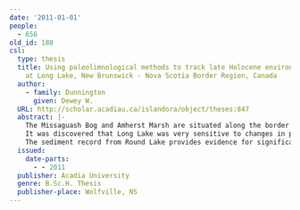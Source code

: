 ```yaml
---
date: '2011-01-01'
people:
  - 656
old_id: 188
csl:
  type: thesis
  title: Using paleolimnological methods to track late Holocene environmental change
    at Long Lake, New Brunswick - Nova Scotia Border Region, Canada
  author:
    - family: Dunnington
      given: Dewey W.
  URL: http://scholar.acadiau.ca/islandora/object/theses:847
  abstract: |-
    The Missaguash Bog and Amherst Marsh are situated along the border of Nova Scotia and New Brunswick at the head of the Bay of Fundy and have a long history of anthropogenic influence. Long Lake and Round Lake are small, shallow lakes in the middle of this marsh system and are influenced by a number of human-induced changes including water control structures, dredging of channels, and increased use through recreation, construction, and forestry. The impact of this activity on Long Lake was studied using paleolimnological methods to link changes in organic content, lead, titanium, and other proxies observed in sediment cores to the known history of the lake basin, leading to a better understanding of how small, shallow lakes react to anthropogenic influence.
    It was discovered that Long Lake was very sensitive to changes in precipitation, temperature, and lake level. Data from core stratigraphy and historical sources indicate that drainage modification lowered the lake level in Long Lake during the mid-1800s, after which wave action heavily disturbed unconsolidated organic sediment. Deposition resumed with predominantly inorganic sediment, indicating a fundamental change in depositional dynamics. Geochemcial proxy data suggest sediment resuspension and mixing have occurred in the top few centimetres of sediment, possibly due to increased turbulence from motorboat activity.
    The sediment record from Round Lake provides evidence for significant atmospheric deposition from industrialization in Amherst during the late 1800s and early 1900s. Lead peaks were used to provide age control on geochemical data, and correlates well with regional atmospheric lead records.
  issued:
    date-parts:
      - - 2011
  publisher: Acadia University
  genre: B.Sc.H. Thesis
  publisher-place: Wolfville, NS
---
```

